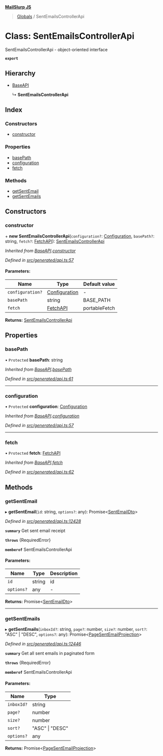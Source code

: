 **[MailSlurp JS](../README.md)**

> [Globals](../README.md) / SentEmailsControllerApi

# Class: SentEmailsControllerApi

SentEmailsControllerApi - object-oriented interface

**`export`** 

## Hierarchy

* [BaseAPI](baseapi.md)

  ↳ **SentEmailsControllerApi**

## Index

### Constructors

* [constructor](sentemailscontrollerapi.md#constructor)

### Properties

* [basePath](sentemailscontrollerapi.md#basepath)
* [configuration](sentemailscontrollerapi.md#configuration)
* [fetch](sentemailscontrollerapi.md#fetch)

### Methods

* [getSentEmail](sentemailscontrollerapi.md#getsentemail)
* [getSentEmails](sentemailscontrollerapi.md#getsentemails)

## Constructors

### constructor

\+ **new SentEmailsControllerApi**(`configuration?`: [Configuration](configuration.md), `basePath?`: string, `fetch?`: [FetchAPI](../interfaces/fetchapi.md)): [SentEmailsControllerApi](sentemailscontrollerapi.md)

*Inherited from [BaseAPI](baseapi.md).[constructor](baseapi.md#constructor)*

*Defined in [src/generated/api.ts:57](https://github.com/mailslurp/mailslurp-client/blob/f5ab9d3/src/generated/api.ts#L57)*

#### Parameters:

Name | Type | Default value |
------ | ------ | ------ |
`configuration?` | [Configuration](configuration.md) | - |
`basePath` | string | BASE\_PATH |
`fetch` | [FetchAPI](../interfaces/fetchapi.md) | portableFetch |

**Returns:** [SentEmailsControllerApi](sentemailscontrollerapi.md)

## Properties

### basePath

• `Protected` **basePath**: string

*Inherited from [BaseAPI](baseapi.md).[basePath](baseapi.md#basepath)*

*Defined in [src/generated/api.ts:61](https://github.com/mailslurp/mailslurp-client/blob/f5ab9d3/src/generated/api.ts#L61)*

___

### configuration

• `Protected` **configuration**: [Configuration](configuration.md)

*Inherited from [BaseAPI](baseapi.md).[configuration](baseapi.md#configuration)*

*Defined in [src/generated/api.ts:57](https://github.com/mailslurp/mailslurp-client/blob/f5ab9d3/src/generated/api.ts#L57)*

___

### fetch

• `Protected` **fetch**: [FetchAPI](../interfaces/fetchapi.md)

*Inherited from [BaseAPI](baseapi.md).[fetch](baseapi.md#fetch)*

*Defined in [src/generated/api.ts:62](https://github.com/mailslurp/mailslurp-client/blob/f5ab9d3/src/generated/api.ts#L62)*

## Methods

### getSentEmail

▸ **getSentEmail**(`id`: string, `options?`: any): Promise\<[SentEmailDto](../interfaces/sentemaildto.md)>

*Defined in [src/generated/api.ts:12428](https://github.com/mailslurp/mailslurp-client/blob/f5ab9d3/src/generated/api.ts#L12428)*

**`summary`** Get sent email receipt

**`throws`** {RequiredError}

**`memberof`** SentEmailsControllerApi

#### Parameters:

Name | Type | Description |
------ | ------ | ------ |
`id` | string | id |
`options?` | any | - |

**Returns:** Promise\<[SentEmailDto](../interfaces/sentemaildto.md)>

___

### getSentEmails

▸ **getSentEmails**(`inboxId?`: string, `page?`: number, `size?`: number, `sort?`: \"ASC\" \| \"DESC\", `options?`: any): Promise\<[PageSentEmailProjection](../interfaces/pagesentemailprojection.md)>

*Defined in [src/generated/api.ts:12446](https://github.com/mailslurp/mailslurp-client/blob/f5ab9d3/src/generated/api.ts#L12446)*

**`summary`** Get all sent emails in paginated form

**`throws`** {RequiredError}

**`memberof`** SentEmailsControllerApi

#### Parameters:

Name | Type |
------ | ------ |
`inboxId?` | string |
`page?` | number |
`size?` | number |
`sort?` | \"ASC\" \| \"DESC\" |
`options?` | any |

**Returns:** Promise\<[PageSentEmailProjection](../interfaces/pagesentemailprojection.md)>
